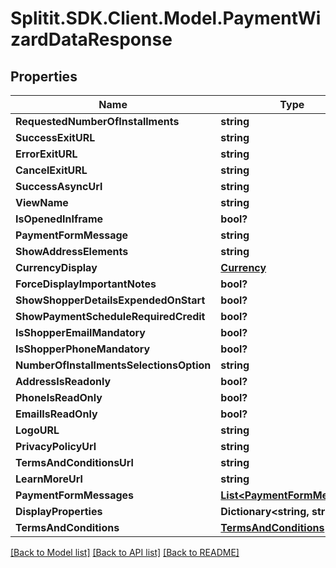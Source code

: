# Splitit.SDK.Client.Model.PaymentWizardDataResponse
## Properties

Name | Type | Description | Notes
------------ | ------------- | ------------- | -------------
**RequestedNumberOfInstallments** | **string** |  | [optional] 
**SuccessExitURL** | **string** |  | [optional] 
**ErrorExitURL** | **string** |  | [optional] 
**CancelExitURL** | **string** |  | [optional] 
**SuccessAsyncUrl** | **string** |  | [optional] 
**ViewName** | **string** |  | [optional] 
**IsOpenedInIframe** | **bool?** |  | 
**PaymentFormMessage** | **string** |  | [optional] 
**ShowAddressElements** | **string** |  | [optional] 
**CurrencyDisplay** | [**Currency**](Currency.md) |  | [optional] 
**ForceDisplayImportantNotes** | **bool?** |  | 
**ShowShopperDetailsExpendedOnStart** | **bool?** |  | 
**ShowPaymentScheduleRequiredCredit** | **bool?** |  | 
**IsShopperEmailMandatory** | **bool?** |  | 
**IsShopperPhoneMandatory** | **bool?** |  | 
**NumberOfInstallmentsSelectionsOption** | **string** |  | [optional] 
**AddressIsReadonly** | **bool?** |  | 
**PhoneIsReadOnly** | **bool?** |  | 
**EmailIsReadOnly** | **bool?** |  | 
**LogoURL** | **string** |  | [optional] 
**PrivacyPolicyUrl** | **string** |  | [optional] 
**TermsAndConditionsUrl** | **string** |  | [optional] 
**LearnMoreUrl** | **string** |  | [optional] 
**PaymentFormMessages** | [**List&lt;PaymentFormMessage&gt;**](PaymentFormMessage.md) |  | [optional] 
**DisplayProperties** | **Dictionary&lt;string, string&gt;** |  | [optional] 
**TermsAndConditions** | [**TermsAndConditions**](TermsAndConditions.md) |  | [optional] 

[[Back to Model list]](../README.md#documentation-for-models) [[Back to API list]](../README.md#documentation-for-api-endpoints) [[Back to README]](../README.md)

